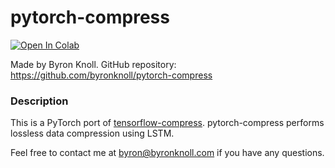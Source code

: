 # pytorch-compress

[![Open In Colab](https://colab.research.google.com/assets/colab-badge.svg)](https://colab.research.google.com/github/byronknoll/pytorch-compress/blob/master/pytorch-compress.ipynb)

Made by Byron Knoll. GitHub repository: https://github.com/byronknoll/pytorch-compress

### Description

This is a PyTorch port of [tensorflow-compress](https://github.com/byronknoll/tensorflow-compress). pytorch-compress performs lossless data compression using LSTM.

Feel free to contact me at byron@byronknoll.com if you have any questions.
